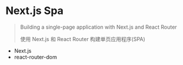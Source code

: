 # Next.js Spa

> Building a single-page application with Next.js and React Router
>
> 使用 Next.js 和 React Router 构建单页应用程序(SPA)

- Next.js
- react-router-dom

